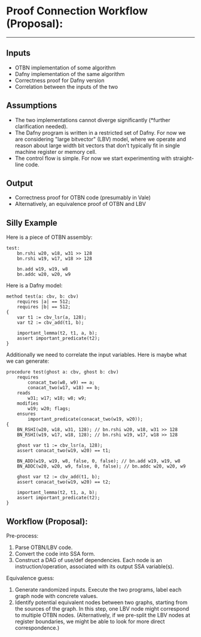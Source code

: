 # Proof Connection Workflow (Proposal):
----

## Inputs
* OTBN implementation of some algorithm
* Dafny implementation of the same algorithm
* Correctness proof for Dafny version
* Correlation between the inputs of the two

## Assumptions
* The two implementations cannot diverge significantly (*further clarification needed). 
* The Dafny program is written in a restricted set of Dafny. For now we are considering "large bitvector" (LBV) model, where we operate and reason about large width bit vectors that don't typically fit in single machine register or memory cell.
* The control flow is simple. For now we start experimenting with straight-line code.

## Output 
* Correctness proof for OTBN code (presumably in Vale)
* Alternatively, an equivalence proof of OTBN and LBV

## Silly Example

Here is a piece of OTBN assembly:
```
test:
    bn.rshi w20, w18, w31 >> 128
    bn.rshi w19, w17, w18 >> 128

    bn.add w19, w19, w8
    bn.addc w20, w20, w9
```
Here is a Dafny model:
```
method test(a: cbv, b: cbv)
    requires |a| == 512;
    requires |b| == 512;
{
    var t1 := cbv_lsr(a, 128);
    var t2 := cbv_add(t1, b);

    important_lemma(t2, t1, a, b);
    assert important_predicate(t2);
}
```
Additionally we need to correlate the input variables. Here is maybe what we can generate:
```
procedure test(ghost a: cbv, ghost b: cbv)
    requires
        conacat_two(w8, w9) == a;
        conacat_two(w17, w18) == b;
    reads
        w31; w17; w18; w8; w9;
    modifies
        w19; w20; flags;
    ensures
        important_predicate(conacat_two(w19, w20));
{
    BN_RSHI(w20, w18, w31, 128); // bn.rshi w20, w18, w31 >> 128
    BN_RSHI(w19, w17, w18, 128); // bn.rshi w19, w17, w18 >> 128

    ghost var t1 := cbv_lsr(a, 128);
    assert conacat_two(w19, w20) == t1;

    BN_ADD(w19, w19, w8, false, 0, false); // bn.add w19, w19, w8
    BN_ADDC(w20, w20, w9, false, 0, false); // bn.addc w20, w20, w9

    ghost var t2 := cbv_add(t1, b);
    assert conacat_two(w19, w20) == t2;

    important_lemma(t2, t1, a, b);
    assert important_predicate(t2);
}
```

## Workflow (Proposal):

Pre-process:

1. Parse OTBN/LBV code. 
2. Convert the code into SSA form.
3. Construct a DAG of use/def dependencies. Each node is an instruction/operation, associated with its output SSA variable(s).

Equivalence guess:

1. Generate randomized inputs. Execute the two programs, label each graph node with concrete values.
2. Identify potential equivalent nodes between two graphs, starting from the sources of the graph. In this step, one LBV node might correspond to multiple OTBN nodes. (Alternatively, if we pre-split the LBV nodes at register boundaries, we might be able to look for more direct correspondence.)


<!-- To provide high assurance, cryptographic libraries are often formally verified for correctness. In some cases the verification is done on the high level source code, then a compiler is entrusted to emit the correct assembly. Alternatively, the verification can also be performed on the assembly code directly, since hand-written assembly can often achieve more optimized performance. 

Writing proofs for assembly is far from trivial. (Insert explanations on why this is hard). Writing proofs for a high level model is easier in comparison, albeit still challenging. (Insert explanations on why this is easier). 

In this work we explore a new approach towards verifying assembly implementations. Given a high-level model that is verified and a assembly implementation that needs to be verified
, we attempt to automatically derive the proof of correctness for the latter based on the former. Of course the model and the implementation cannot be arbitrary. For our purpose, we require them to be "semantically close", which we will also explore. 

A proof is consisted of pre/post conditions, invariants and additional assertions that helps it to go through. All of these are made up of predicates, which are claims about various subjects. For our purpose, the subjects of the predicates are relatively simple, where they can be:
* fixed width integers
* array of fixed width integer representing big integer
* ghost values that don't exist in the actual program flow

We note that assembly code also operate around these subjects, except that the values and pointers are stored in registers instead of variables in the high-level model. If we are able to find the correspondence, then we should be able to substitute for the subjects in the existing model to generate a proof for the assembly.  -->
